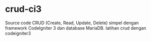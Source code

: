 # crud-ci3
Source code CRUD (Create, Read, Update, Delete) simpel dengan framework CodeIgniter 3 dan database MariaDB.
latihan crud dengan codeigniter3
